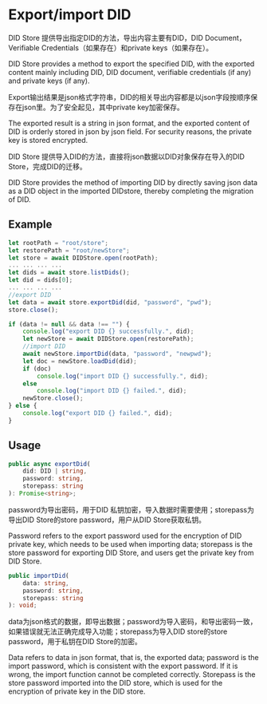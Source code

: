 # Export/import DID

DID Store 提供导出指定DID的方法，导出内容主要有DID，DID Document，Verifiable Credentials（如果存在）和private keys（如果存在）。

DID Store provides a method to export the specified DID, with the exported content mainly including DID, DID document, verifiable credentials (if any) and private keys (if any).

Export输出结果是json格式字符串，DID的相关导出内容都是以json字段按顺序保存在json里。为了安全起见，其中private key加密保存。

The exported result is a string in json format, and the exported content of DID is orderly stored in json by json field. For security reasons, the private key is stored encrypted.

DID Store 提供导入DID的方法，直接将json数据以DID对象保存在导入的DID Store，完成DID的迁移。

DID Store provides the method of importing DID by directly saving json data as a DID object in the imported DIDstore, thereby completing the migration of DID.

## Example

```typescript
let rootPath = "root/store";
let restorePath = "root/newStore";
let store = await DIDStore.open(rootPath);
... ... ... ...
let dids = await store.listDids();
let did = dids[0];
... ... ... ...  
//export DID
let data = await store.exportDid(did, "password", "pwd");
store.close();

if (data != null && data !== "") {
    console.log("export DID {} successfully.", did);
    let newStore = await DIDStore.open(restorePath);
    //import DID
    await newStore.importDid(data, "password", "newpwd");
    let doc = newStore.loadDid(did);
    if (doc)
        console.log("import DID {} successfully.", did);
    else
        console.log("import DID {} failed.", did);
    newStore.close();
} else {
    console.log("export DID {} failed.", did);
}
```

## Usage

```typescript
public async exportDid(
    did: DID | string,
    password: string,
    storepass: string
): Promise<string>;
```

password为导出密码，用于DID 私钥加密，导入数据时需要使用；storepass为导出DID Store的store password，用户从DID Store获取私钥。

Password refers to the export password used for the encryption of DID private key, which needs to be used when importing data; storepass is the store password for exporting DID Store, and users get the private key from DID Store.

```typescript
public importDid(
    data: string,
    password: string,
    storepass: string
): void;
```

data为json格式的数据，即导出数据；password为导入密码，和导出密码一致，如果错误就无法正确完成导入功能；storepass为导入DID store的store password，用于私钥在DID Store的加密。

Data refers to data in json format, that is, the exported data; password is the import password, which is consistent with the export password. If it is wrong, the import function cannot be completed correctly. Storepass is the store password imported into the DID store, which is used for the encryption of private key in the DID store.
